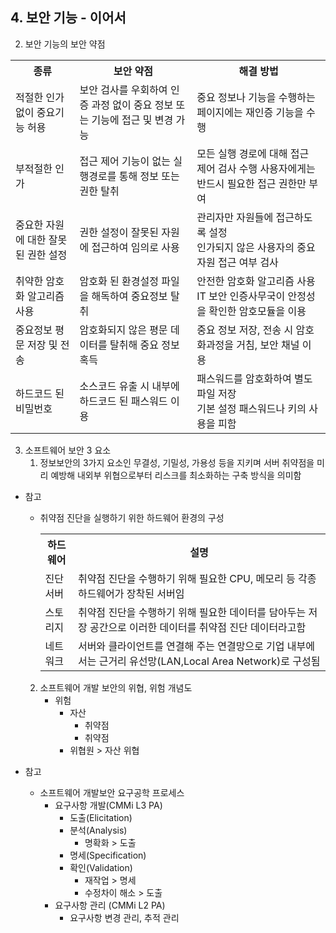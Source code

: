 ## 4. 보안 기능 - 이어서
2. 보안 기능의 보안 약점
<table>
    <tr>
        <th>종류</th>
        <th>보안 약점</th>
        <th>해결 방법</th>
    </tr>
    <tr>
        <td>적절한 인가 없이 중요기능 허용</td>
        <td>보안 검사를 우회하여 인증 과정 없이 중요 정보 또는 기능에 접근 및 변경 가능</td>
        <td>중요 정보나 기능을 수행하는 페이지에는 재인증 기능을 수행</td>
    </tr>
    <tr>
        <td>부적절한 인가</td>
        <td>접근 제어 기능이 없는 실행경로를 통해 정보 또는 권한 탈취</td>
        <td>모든 실행 경로에 대해 접근 제어 검사 수행 사용자에게는 반드시 필요한 접근 권한만 부여</td>
    </tr>
    <tr>
        <td>중요한 자원에 대한 잘못된 권한 설정</td>
        <td>권한 설정이 잘못된 자원에 접근하여 임의로 사용</td>
        <td>관리자만 자원들에 접근하도록 설정 <br> 인가되지 않은 사용자의 중요 자원 접근 여부 검사</td>
    </tr>
    <tr>
        <td>취약한 암호화 알고리즘 사용</td>
        <td>암호화 된 환경설정 파일을 해독하여 중요정보 탈취</td>
        <td>안전한 암호화 알고리즘 사용 <br> IT 보안 인증사무국이 안정성을 확인한 암호모듈을 이용</td>
    </tr>
    <tr>
        <td>중요정보 평문 저장 및 전송</td>
        <td>암호화되지 않은 평문 데이터를 탈취해 중요 정보 혹득</td>
        <td>중요 정보 저장, 전송 시 암호화과정을 거침, 보안 채널 이용</td>
    </tr>
    <tr>
        <td>하드코드 된 비밀번호</td>
        <td>소스코드 유출 시 내부에 하드코드 된 패스워드 이용</td>
        <td>패스워드를 암호화하여 별도 파일 저장 <br> 기본 설정 패스워드나 키의 사용을 피함</td>
    </tr>
</table>

3. 소프트웨어 보안 3 요소
   1. 정보보안의 3가지 요소인 무결성, 기밀성, 가용성 등을 지키며 서버 취약점을 미리 예방해 내외부 위협으로부터 리스크를 최소화하는 구축 방식을 의미함
* 참고
  * 취약점 진단을 실행하기 위한 하드웨어 환경의 구성
    <table>
        <tr>
            <th>하드웨어</th>
            <th>설명</th>
        </tr>
        <tr>
            <td>진단 서버</td>
            <td>취약점 진단을 수행하기 위해 필요한 CPU, 메모리 등 각종 하드웨어가 장착된 서버임</td>
        </tr>
        <tr>
            <td>스토리지</td>
            <td>취약점 진단을 수행하기 위해 필요한 데이터를 담아두는 저장 공간으로 이러한 데이터를 취약점 진단 데이터라고함</td>
        </tr>
        <tr>
            <td>네트워크</td>
            <td>서버와 클라이언트를 연결해 주는 연결망으로 기업 내부에서는 근거리 유선망(LAN,Local Area Network)로 구성됨</td>
        </tr>
    </table>
   
   2. 소프트웨어 개발 보안의 위협, 위험 개념도
      - 위험
        - 자산
           - 취약점
           - 취약점
         - 위협원 > 자산 위협
* 참고
  * 소프트웨어 개발보안 요구공학 프로세스
    * 요구사항 개발(CMMi L3 PA)
      * 도출(Elicitation)
      * 분석(Analysis)
        * 명확화 > 도출
      * 명세(Specification)
      * 확인(Validation)
        * 재작업 > 명세
        * 수정차이 해소 > 도출
    * 요구사항 관리 (CMMi L2 PA)
      * 요구사항 변경 관리, 추적 관리